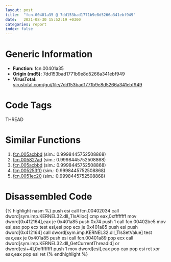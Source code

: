```yaml
---
layout: post
title:  "fcn.00401a35 @ 7dd153bad1771b9e8d5266a341ebf949"
date:   2021-08-30 15:52:19 +0300
categories: report
index: false
---
```


# Generic Information
- **Function:** fcn.00401a35
- **Origin (md5):** 7dd153bad1771b9e8d5266a341ebf949
- **VirusTotal:** [virustotal.com/gui/file/7dd153bad1771b9e8d5266a341ebf949][virustotal_ref]

# Code Tags
<span class="tag" id="THREAD">THREAD</span>


# Similar Functions

1. [fcn.005acbbd][similar_1_ref] (sim.: 0.9998445752508868)
2. [fcn.005827ad][similar_2_ref] (sim.: 0.9998445752508868)
3. [fcn.005acbbd][similar_3_ref] (sim.: 0.9998445752508868)
4. [fcn.005253f0][similar_4_ref] (sim.: 0.9998445752508868)
5. [fcn.0051ec20][similar_5_ref] (sim.: 0.9998445752508868)


# Disassembled Code

{% highlight nasm %}
push esi
call fcn.00402034
call dword[sym.imp.KERNEL32.dll_TlsAlloc]
cmp eax,0xffffffff
mov dword[0x412164],eax
je 0x401a85
push 0x74
push 1
call fcn.00402be5
mov esi,eax
pop ecx
test esi,esi
pop ecx
je 0x401a85
push esi
push dword[0x412164]
call dword[sym.imp.KERNEL32.dll_TlsSetValue]
test eax,eax
je 0x401a85
push esi
call fcn.00401a89
pop ecx
call dword[sym.imp.KERNEL32.dll_GetCurrentThreadId]
or dword[esi+4],0xffffffff
push 1
mov dword[esi],eax
pop eax
pop esi
ret
xor eax,eax
pop esi
ret
{% endhighlight %}


[similar_1_ref]: /report/fcn.005acbbd@4e8d6f73c8261716f687f8d06429ef4d
[similar_2_ref]: /report/fcn.005827ad@e1b4b070d3a680688b19064f5a6f71dc
[similar_3_ref]: /report/fcn.005acbbd@792ba17bc3097e6be31d5d8d17300850
[similar_4_ref]: /report/fcn.005253f0@899b53af173c4215df56bb7ae747cad7
[similar_5_ref]: /report/fcn.0051ec20@da37d90419c1292c0f16cbfd1f66402d
[virustotal_ref]: https://www.virustotal.com/gui/file/7dd153bad1771b9e8d5266a341ebf949